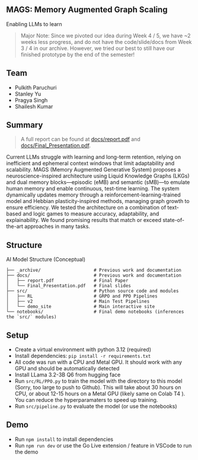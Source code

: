 ## MAGS: Memory Augmented Graph Scaling
Enabling LLMs to learn

> Major Note: Since we pivoted our idea during Week 4 / 5, we have ~2 weeks less progress, and do not have the code/slide/docs from Week 3 / 4 in our archive. However, we tried our best to still have our finished prototype by the end of the semester!

## Team
- Pulkith Paruchuri
- Stanley Yu
- Pragya Singh
- Shailesh Kumar

## Summary
> A full report can be found at [docs/report.pdf](docs/report.pdf) and [docs/Final_Presentation.pdf](docs/Final_Presentation.pdf).

Current LLMs struggle with learning and long-term retention, relying on inefficient and ephemeral context windows that limit adaptability and scalability. MAGS (Memory Augmented Generative System) proposes a neuroscience-inspired architecture using Liquid Knowledge Graphs (LKGs) and dual memory blocks—episodic (eMB) and semantic (sMB)—to emulate human memory and enable continuous, test-time learning. The system dynamically updates memory through a reinforcement-learning-trained model and Hebbian plasticity-inspired methods, managing graph growth to ensure efficiency. We tested the architecture on a combination of text-based and logic games to measure accuracy, adaptability, and explainability. We found promising results that match or exceed state-of-the-art approaches in many tasks.

## Structure
AI Model Structure (Conceptual)
```
├── _archive/                    # Previous work and documentation
├── docs/                        # Previous work and documentation
│   ├── report.pdf               # Final Paper
│   └── Final_Presentation.pdf   # Final slides
├── src/                         # Python source code and modules
│   ├── RL                       # GRPO and PPO Pipelines
│   ├── v2                       # Main Test Pipelines
│   └── demo_site                # Main interactive site
└── notebooks/                   # Final demo notebooks (inferences the `src/` modules)
```
## Setup
- Create a virtual environment with python 3.12 (required)
- Install dependencies: `pip install -r requirements.txt`
- All code was run with a CPU and Metal GPU. It should work with any GPU and should be automatically detected
- Install LLama 3.2-3B Q6 from hugging face
- Run `src/RL/PPO.py` to train the model with the directory to this model (Sorry, too large to push to Github). This will take about 30 hours on CPU, or about 12-15 hours on a Metal GPU (likely same on Colab T4 ). You can reduce the hyperparamaters to speed up training.
- Run `src/pipeline.py` to evaluate the model (or use the notebooks)

## Demo
- Run `npm install` to install dependencies
- Run `npm run dev` or use the Go Live extension / feature in VSCode to run the demo
